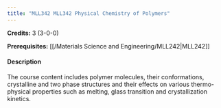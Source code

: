 ```yaml
---
title: "MLL342 MLL342 Physical Chemistry of Polymers"
---
```

**Credits:** 3 (3-0-0)

**Prerequisites:** [[/Materials Science and Engineering/MLL242|MLL242]]

#### Description
The course content includes polymer molecules, their conformations, crystalline and two phase structures and their effects on various thermo- physical properties such as melting, glass transition and crystallization kinetics.